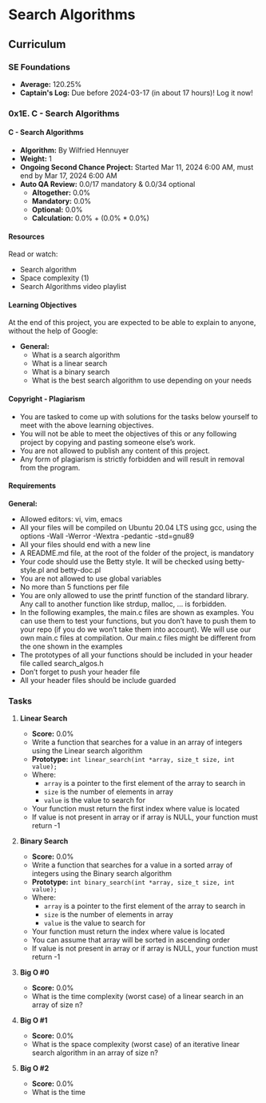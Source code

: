 # Search Algorithms

## Curriculum

### SE Foundations
- **Average:** 120.25%
- **Captain's Log:** Due before 2024-03-17 (in about 17 hours)! Log it now!

### 0x1E. C - Search Algorithms

#### C - Search Algorithms
- **Algorithm:** By Wilfried Hennuyer
- **Weight:** 1
- **Ongoing Second Chance Project:** Started Mar 11, 2024 6:00 AM, must end by Mar 17, 2024 6:00 AM
- **Auto QA Review:** 0.0/17 mandatory & 0.0/34 optional
  - **Altogether:** 0.0%
  - **Mandatory:** 0.0%
  - **Optional:** 0.0%
  - **Calculation:** 0.0% + (0.0% * 0.0%)

#### Resources
Read or watch:
- Search algorithm
- Space complexity (1)
- Search Algorithms video playlist

#### Learning Objectives
At the end of this project, you are expected to be able to explain to anyone, without the help of Google:
- **General:**
  - What is a search algorithm
  - What is a linear search
  - What is a binary search
  - What is the best search algorithm to use depending on your needs

#### Copyright - Plagiarism
- You are tasked to come up with solutions for the tasks below yourself to meet with the above learning objectives.
- You will not be able to meet the objectives of this or any following project by copying and pasting someone else’s work.
- You are not allowed to publish any content of this project.
- Any form of plagiarism is strictly forbidden and will result in removal from the program.

#### Requirements
**General:**
- Allowed editors: vi, vim, emacs
- All your files will be compiled on Ubuntu 20.04 LTS using gcc, using the options -Wall -Werror -Wextra -pedantic -std=gnu89
- All your files should end with a new line
- A README.md file, at the root of the folder of the project, is mandatory
- Your code should use the Betty style. It will be checked using betty-style.pl and betty-doc.pl
- You are not allowed to use global variables
- No more than 5 functions per file
- You are only allowed to use the printf function of the standard library. Any call to another function like strdup, malloc, … is forbidden.
- In the following examples, the main.c files are shown as examples. You can use them to test your functions, but you don’t have to push them to your repo (if you do we won’t take them into account). We will use our own main.c files at compilation. Our main.c files might be different from the one shown in the examples
- The prototypes of all your functions should be included in your header file called search_algos.h
- Don’t forget to push your header file
- All your header files should be include guarded

### Tasks

1. **Linear Search**
   - **Score:** 0.0%
   - Write a function that searches for a value in an array of integers using the Linear search algorithm
   - **Prototype:** `int linear_search(int *array, size_t size, int value);`
   - Where:
     - `array` is a pointer to the first element of the array to search in
     - `size` is the number of elements in array
     - `value` is the value to search for
   - Your function must return the first index where value is located
   - If value is not present in array or if array is NULL, your function must return -1

2. **Binary Search**
   - **Score:** 0.0%
   - Write a function that searches for a value in a sorted array of integers using the Binary search algorithm
   - **Prototype:** `int binary_search(int *array, size_t size, int value);`
   - Where:
     - `array` is a pointer to the first element of the array to search in
     - `size` is the number of elements in array
     - `value` is the value to search for
   - Your function must return the index where value is located
   - You can assume that array will be sorted in ascending order
   - If value is not present in array or if array is NULL, your function must return -1

3. **Big O #0**
   - **Score:** 0.0%
   - What is the time complexity (worst case) of a linear search in an array of size n?

4. **Big O #1**
   - **Score:** 0.0%
   - What is the space complexity (worst case) of an iterative linear search algorithm in an array of size n?

5. **Big O #2**
   - **Score:** 0.0%
   - What is the time